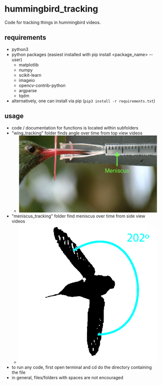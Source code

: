# hummingbird_tracking
Code for tracking things in hummingbird videos.

## requirements
- python3
- python packages (easiest installed with pip install <package_name> --user)
    - matplotlib
    - numpy
    - scikit-learn
    - imageio
    - opencv-contrib-python
    - argparse
    - tqdm
- alternatively, one can install via pip (`pip3 install -r requirements.txt`)
  
## usage
- code / documentation for functions is located within subfolders
- "wing_tracking" folder finds angle over time from top view videos
  - ![](docs/meniscus_frame.png)
- "meniscus_tracking" folder find meniscus over time from side view videos
  - ![](docs/wing_frame.png)
- to run any code, first open terminal and cd do the directory containing the file
- in general, files/folders with spaces are not encouraged


